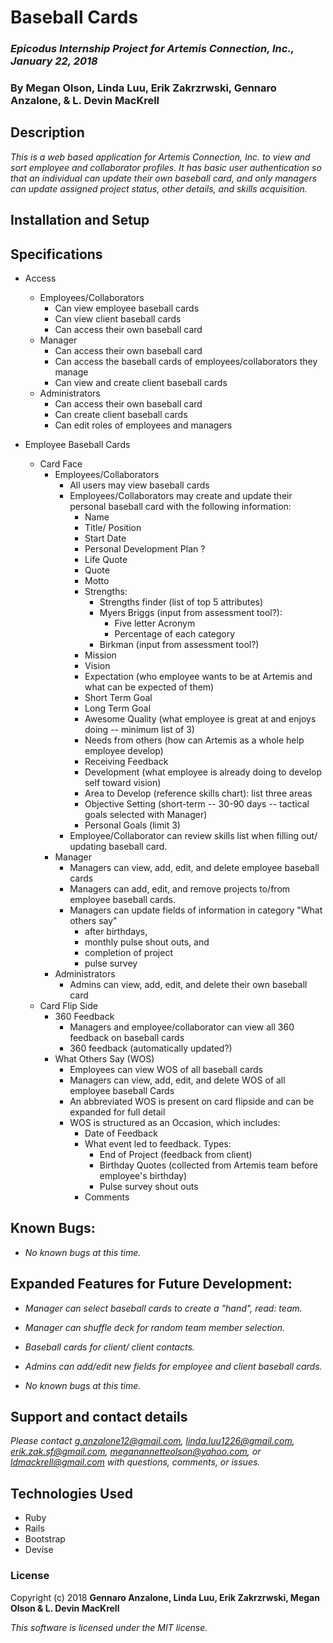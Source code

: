 # Baseball Cards

### _Epicodus Internship Project for Artemis Connection, Inc., January 22, 2018_

### By Megan Olson, Linda Luu, Erik Zakrzrwski, Gennaro Anzalone, & L. Devin MacKrell

## Description

_This is a web based application for Artemis Connection, Inc. to view and sort employee and collaborator profiles. It has basic user authentication so that an individual can update their own baseball card, and only managers can update assigned project status, other details, and skills acquisition._

## Installation and Setup

<!-- To install on your own machine, follow the instructions below:

* Clone this repository.

* Run the following commands in the project root directory:
  ```
  bundle update
  rake db:setup
  rails db:seed
  rails s
  ```
* Open ```localhost:3000``` in your web browser
* **To give an account admin privileges:**
  * In the project root run ```rails c```
  * Then run:
    ```ruby
    User.find_by(email: "[account email address]").update(admin: true)
    ```
  * The account will now have admin access to the app. -->

## Specifications

* Access
  * Employees/Collaborators
    * Can view employee baseball cards
    * Can view client baseball cards
    * Can access their own baseball card
  * Manager
    * Can access their own baseball card
    * Can access the baseball cards of employees/collaborators they manage
    * Can view and create client baseball cards
  * Administrators
    * Can access their own baseball card
    * Can create client baseball cards
    * Can edit roles of employees and managers

* Employee Baseball Cards
  * Card Face
    * Employees/Collaborators  
      * All users may view baseball cards
      * Employees/Collaborators may create and update their personal baseball card with the following information:
        * Name
        * Title/ Position
        * Start Date
        * Personal Development Plan ?
        * Life Quote
        * Quote
        * Motto
        * Strengths:
          * Strengths finder (list of top 5 attributes)
          * Myers Briggs (input from assessment tool?):
            * Five letter Acronym
            * Percentage of each category
          * Birkman (input from assessment tool?)
        * Mission  
        * Vision
        * Expectation (who employee wants to be at Artemis and what can be expected of them)
        * Short Term Goal
        * Long Term Goal
        * Awesome Quality (what employee is great at and enjoys doing -- minimum list of 3)
        * Needs from others (how can Artemis as a whole help employee develop)
        * Receiving Feedback
        * Development (what employee is already doing to develop self toward vision)
        * Area to Develop (reference skills chart): list three areas
        * Objective Setting (short-term -- 30-90 days -- tactical goals selected with Manager)
        * Personal Goals (limit 3)
      * Employee/Collaborator can review skills list when filling out/ updating baseball card.  
    * Manager
      * Managers can view, add, edit, and delete employee baseball cards
      * Managers can add, edit, and remove projects to/from employee baseball cards.
      * Managers can update fields of information in category "What others say"
        * after birthdays,
        * monthly pulse shout outs, and
        * completion of project
        * pulse survey
    * Administrators
      * Admins can view, add, edit, and delete their own baseball card
  * Card Flip Side
    * 360 Feedback
      * Managers and employee/collaborator can view all 360 feedback on baseball cards
      * 360 feedback (automatically updated?)
    * What Others Say (WOS)
      * Employees can view WOS of all baseball cards
      * Managers can view, add, edit, and delete WOS of all employee baseball Cards
      * An abbreviated WOS is present on card flipside and can be expanded for full detail
      * WOS is structured as an Occasion, which includes:
        * Date of Feedback
        * What event led to feedback. Types:
          * End of Project (feedback from client)
          * Birthday Quotes (collected from Artemis team before employee's birthday)
          * Pulse survey shout outs
        * Comments

## Known Bugs:

* _No known bugs at this time._

## Expanded Features for Future Development:

* _Manager can select baseball cards to create a "hand", read: team._
* _Manager can shuffle deck for random team member selection._
* _Baseball cards for client/ client contacts._
* _Admins can add/edit new fields for employee and client baseball cards._

* _No known bugs at this time._

## Support and contact details

_Please contact [g.anzalone12@gmail.com](mailto:g.anzalone12@gmail.com), [linda.luu1226@gmail.com](mailto:linda.luu1226@gmail.com), [erik.zak.sf@gmail.com](mailto:erik.zak.sf@gmail.com), [meganannetteolson@yahoo.com](mailto:meganannetteolson@yahoo.com), or [ldmackrell@gmail.com](mailto:ldmackrell@gmail.com) with questions, comments, or issues._

## Technologies Used

* Ruby
* Rails
* Bootstrap
* Devise

### License

Copyright (c) 2018 **Gennaro Anzalone, Linda Luu, Erik Zakrzrwski, Megan Olson & L. Devin MacKrell**

*This software is licensed under the MIT license.*
